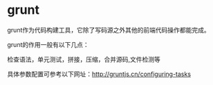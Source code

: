 # grunt

  grunt作为代码构建工具，它除了写码源之外其他的前端代码操作都能完成。
  
  grunt的作用一般有以下几点：
  
  检查语法，单元测试，拼接，压缩，合并源码,文件检测等

  具体参数配置可参考以下网址：http://gruntjs.cn/configuring-tasks
